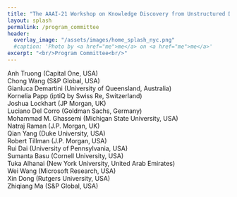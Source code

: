 ```yaml
---
title: "The AAAI-21 Workshop on Knowledge Discovery from Unstructured Data in Financial Services"
layout: splash
permalink: /program_committee
header:
  overlay_image: "/assets/images/home_splash_nyc.png"
  #caption: 'Photo by <a href="me">me</a> on <a href="me">me</a>'
excerpt: "<br/>Program Committee<br/>"
---
```

Anh Truong (Capital One, USA)<br>
Chong Wang (S&P Global, USA)<br>
Gianluca Demartini (University of Queensland, Australia)<br>
Kornelia Papp (iptiQ by Swiss Re, Switzerland)<br>
Joshua Lockhart (JP Morgan, UK)<br>
Luciano Del Corro (Goldman Sachs, Germany)<br>
Mohammad M. Ghassemi (Michigan State University, USA)<br>
Natraj Raman (J.P. Morgan, UK)<br>
Qian Yang (Duke University, USA)<br>
Robert Tillman (J.P. Morgan, USA)<br>
Rui Dai (University of Pennsylvania, USA)<br>
Sumanta Basu (Cornell University, USA)<br>
Tuka Alhanai (New York University, United Arab Emirates)<br>
Wei Wang (Microsoft Research, USA)<br>
Xin Dong (Rutgers University, USA)<br> 
Zhiqiang Ma (S&P Global, USA)<br>
